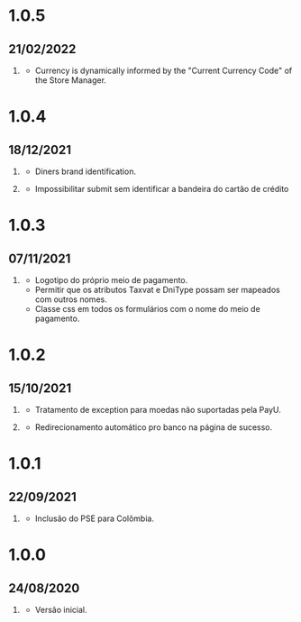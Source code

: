 # 1.0.5
## 21/02/2022
1. [](#changed)
   * Currency is dynamically informed by the "Current Currency Code" of the Store Manager.

# 1.0.4
## 18/12/2021

1. [](#fix)
   * Diners brand identification.
   
2. [](#add)
   * Impossibilitar submit sem identificar a bandeira do cartão de crédito

# 1.0.3
## 07/11/2021

1. [](#add)
   * Logotipo do próprio meio de pagamento.
   * Permitir que os atributos Taxvat e DniType possam ser mapeados com outros nomes.
   * Classe css em todos os formulários com o nome do meio de pagamento.

# 1.0.2
## 15/10/2021

1. [](#fix)
   * Tratamento de exception para moedas não suportadas pela PayU.

2. [](#add)
   * Redirecionamento automático pro banco na página de sucesso.

# 1.0.1
## 22/09/2021

1. [](#add)
    * Inclusão do PSE para Colômbia.

    
# 1.0.0
## 24/08/2020

1. [](#new)
    * Versão inicial.